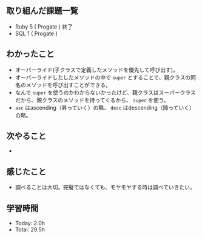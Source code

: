 ## 取り組んだ課題一覧
- Ruby 5 ( Progate ) 終了
- SQL 1 ( Progate )
## わかったこと
- オーバーライド(子クラスで定義したメソッドを優先して呼び出す)。
- オーバーライドしたしたメソッドの中で ```super``` とすることで、親クラスの同名のメソッドを呼び出すことができる。
- なんで ```super``` を使うのかわからないかったけど、親クラスはスーパークラスだから、親クラスのメソッドを持ってくるから、 ```super``` を使う。
- ```asc``` はascending（昇っていく）の略、 ```desc``` はdescending（降っていく）の略。
## 次やること
- 
## 感じたこと
- 調べることは大切。完璧ではなくても、モヤモヤする時は調べていきたい。
## 学習時間
- Today: 2.0h
- Total: 29.5h
